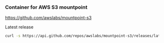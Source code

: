 ### Container for AWS S3 mountpoint

https://github.com/awslabs/mountpoint-s3

Latest release

```bash
curl -s https://api.github.com/repos/awslabs/mountpoint-s3/releases/latest |grep tag_name | cut -d '"' -f 4 | tr -d 'mountpoint\-s3\-'
```